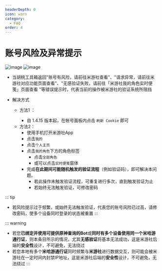 ```yaml
---
headerDepth: 0
icon: warn
category:
  - FAQ
order: 4
---
```


# 账号风险及异常提示

![image](https://user-images.githubusercontent.com/96916320/201329765-531d6eb6-2ec4-4022-9049-bcba3b4bf9cf.png) ![image](https://user-images.githubusercontent.com/96916320/204005371-ced5213b-a7af-4cba-baa3-818f9b7ade35.png)


- 当胡桃工具箱返回"账号有风险，请前往米游社查看"、"请求异常，请前往米游社对应功能页面查看"、"无感验证失败，请前往「米游社我的角色实时便笺」页面查看 "等错误提示时，代表当前的操作被米游社的验证系统所阻挡

- 解决方式
  - 方法1 <Badge text="推荐" type="tip" /> ：
    - 自 1.4.15 版本起，在帐号面板内点击 `刷新 Cookie` 即可
  - 方法2：
      - 使用手机打开米游社App
      - 点击`我的`
      - 点击`个人主页`
      - 点击`我的角色`下方的角色标签
          - 点击`全部角色`
          - 或可以点击`实时便笺`窗体
      - 完成**在此期间可能随机触发的验证流程**（例如验证码），即可解决本问题。
          - 若此操作未触发验证流程，可重复进行多次，直到触发验证为止
          - 若始终无法触发验证，可修改密码

::: tip
- 若风险提示过于频繁，或始终无法触发验证，代表您的账号风险已过高，请修改密码，使多个设备同时登录的状态被重置
:::

::: warning
- 若您**已绑定并使用可提供原神查询的Bot**或**同时有多个设备使用同一个米哈游通行证**，则本条目所示的情况，尤其**无感验证**将基本无法成功，这是米游社后端的**安全性**设计，不可避免，无法绕过
- 若您本地有多个**米哈游通行证**同时频繁与**米游社**进行数据交互，则可能会被米游社在一定时间内封禁IP地址，这是米游社后端的**安全性**设计，不可避免，无法绕过
:::
